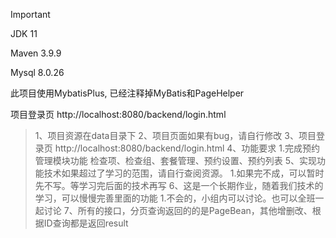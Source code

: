 > [!IMPORTANT]
>
> JDK 11
> 
> Maven 3.9.9
> 
> Mysql 8.0.26
> 
> 此项目使用MybatisPlus,  已经注释掉MyBatis和PageHelper

项目登录页 http://localhost:8080/backend/login.html



> 1、项目资源在data目录下
> 2、项目页面如果有bug，请自行修改
> 3、项目登录页 http://localhost:8080/backend/login.html
> 4、功能要求
>     1.完成预约管理模块功能
>         检查项、检查组、套餐管理、预约设置、预约列表
> 5、实现功能技术如果超过了学习的范围，请自行查阅资源。
>     1.如果完不成，可以暂时先不写。等学习完后面的技术再写
> 6、这是一个长期作业，随着我们技术的学习，可以慢慢完善里面的功能
>     1.不会的，小组内可以讨论。也可以全班一起讨论
> 7、所有的接口，分页查询返回的的是PageBean，其他增删改、根据ID查询都是返回result
